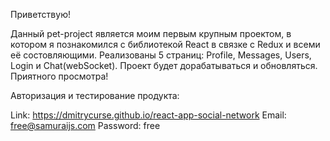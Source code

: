 Приветствую!

Данный pet-project является моим первым крупным проектом, в котором я познакомился с библиотекой React в связке с Redux и всеми её состовляющими. Реализованы 5 страниц: Profile, Messages, Users, Login и Chat(webSocket). Проект будет дорабатываться и обновляться. Приятного просмотра! 

Авторизация и тестирование продукта:

Link: https://dmitrycurse.github.io/react-app-social-network
Email: free@samuraijs.com
Password: free

